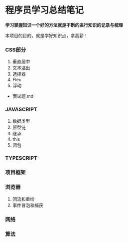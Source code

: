 # 程序员学习总结笔记

**学习掌握知识一个好的方法就是不断的进行知识的记录与梳理**

本项目的目的，就是学好知识点，拿高薪！

### CSS部分
1. 垂直居中
2. 文本溢出
3. 选择器
4. Flex
5. 浮动

- 面试题.md

### JAVASCRIPT
1. 数据类型
2. 原型链
3. 继承
4. this
5. 闭包

### TYPESCRIPT

### 项目框架

### 浏览器
1. 回流和重绘
2. 事件冒泡和捕获


### 网络

### 算法

